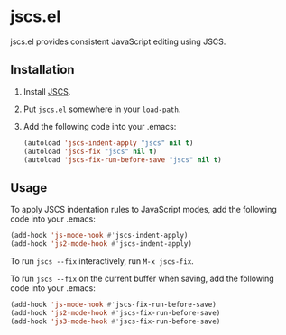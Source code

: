 jscs.el
=======

jscs.el provides consistent JavaScript editing using JSCS.

Installation
------------

1. Install [JSCS](http://jscs.info/).

2. Put `jscs.el` somewhere in your `load-path`.

3. Add the following code into your .emacs:

    ```el
    (autoload 'jscs-indent-apply "jscs" nil t)
    (autoload 'jscs-fix "jscs" nil t)
    (autoload 'jscs-fix-run-before-save "jscs" nil t)
    ```

Usage
-----

To apply JSCS indentation rules to JavaScript modes, add the following code into your .emacs:

```el
(add-hook 'js-mode-hook #'jscs-indent-apply)
(add-hook 'js2-mode-hook #'jscs-indent-apply)
```

To run `jscs --fix` interactively, run `M-x jscs-fix`.

To run `jscs --fix` on the current buffer when saving, add the following code into your .emacs:

```el
(add-hook 'js-mode-hook #'jscs-fix-run-before-save)
(add-hook 'js2-mode-hook #'jscs-fix-run-before-save)
(add-hook 'js3-mode-hook #'jscs-fix-run-before-save)
```
